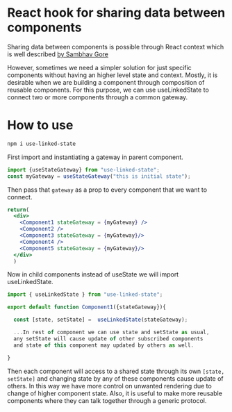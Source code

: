 # React hook for sharing data between components
Sharing data between components is possible through React context which is well described [by Sambhav Gore
](https://www.codementor.io/@sambhavgore/an-example-use-context-and-hooks-to-share-state-between-different-components-sgop6lnrd) 

However, sometimes we need a simpler solution for just specific components without having an higher level state and context. 
Mostly, it is desirable when we are building a component through composition of reusable components. For this purpose, we can use useLinkedState to connect two or more components through a common gateway.

# How to use


```bash
npm i use-linked-state
```


First import and instantiating a gateway in parent component.
```jsx
import {useStateGateway} from "use-linked-state";
const myGateway = useStateGateway("this is initial state");
```
Then pass that `gateway` as a prop to every component that we want to connect.
```jsx
return(
  <div>
    <Component1 stateGateway = {myGateway} />
    <Component2 />
    <Component3 stateGateway = {myGateway}/>
    <Component4 />
    <Component5 stateGateway = {myGateway}/>
  </div>
  )
```
Now in child components instead of useState we will import useLinkedState.
```jsx
import { useLinkedState } from "use-linked-state";

export default function Component1({stateGateway}){

  const [state, setState] =  useLinkedState(stateGateway);

  ...In rest of component we can use state and setState as usual, 
  any setState will cause update of other subscribed components
  and state of this component may updated by others as well.

}
```
Then each component will access to a shared state through its own `[state, setState]` and changing state by any of these components cause update of others. In this way we have more control on unwanted rendering due to change of higher component state. Also, it is useful to make more reusable components where they can talk together through a generic protocol.





